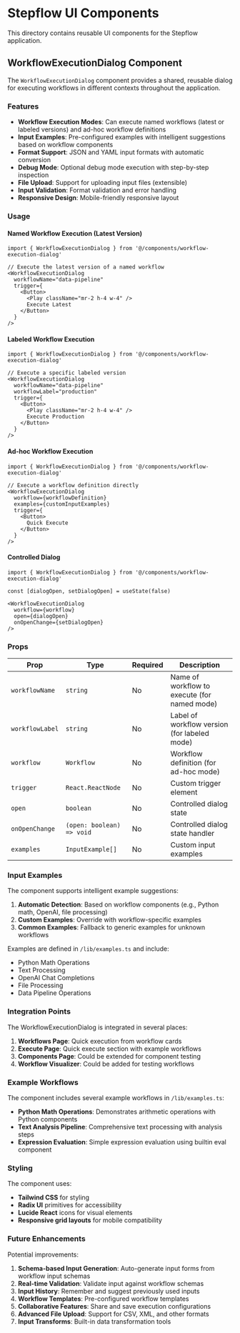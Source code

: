 # Stepflow UI Components

This directory contains reusable UI components for the Stepflow application.

## WorkflowExecutionDialog Component

The `WorkflowExecutionDialog` component provides a shared, reusable dialog for executing workflows in different contexts throughout the application.

### Features

- **Workflow Execution Modes**: Can execute named workflows (latest or labeled versions) and ad-hoc workflow definitions
- **Input Examples**: Pre-configured examples with intelligent suggestions based on workflow components
- **Format Support**: JSON and YAML input formats with automatic conversion
- **Debug Mode**: Optional debug mode execution with step-by-step inspection
- **File Upload**: Support for uploading input files (extensible)
- **Input Validation**: Format validation and error handling
- **Responsive Design**: Mobile-friendly responsive layout

### Usage

#### Named Workflow Execution (Latest Version)
```tsx
import { WorkflowExecutionDialog } from '@/components/workflow-execution-dialog'

// Execute the latest version of a named workflow
<WorkflowExecutionDialog
  workflowName="data-pipeline"
  trigger={
    <Button>
      <Play className="mr-2 h-4 w-4" />
      Execute Latest
    </Button>
  }
/>
```

#### Labeled Workflow Execution
```tsx
import { WorkflowExecutionDialog } from '@/components/workflow-execution-dialog'

// Execute a specific labeled version
<WorkflowExecutionDialog
  workflowName="data-pipeline"
  workflowLabel="production"
  trigger={
    <Button>
      <Play className="mr-2 h-4 w-4" />
      Execute Production
    </Button>
  }
/>
```

#### Ad-hoc Workflow Execution
```tsx
import { WorkflowExecutionDialog } from '@/components/workflow-execution-dialog'

// Execute a workflow definition directly
<WorkflowExecutionDialog
  workflow={workflowDefinition}
  examples={customInputExamples}
  trigger={
    <Button>
      Quick Execute
    </Button>
  }
/>
```

#### Controlled Dialog
```tsx
import { WorkflowExecutionDialog } from '@/components/workflow-execution-dialog'

const [dialogOpen, setDialogOpen] = useState(false)

<WorkflowExecutionDialog
  workflow={workflow}
  open={dialogOpen}
  onOpenChange={setDialogOpen}
/>
```

### Props

| Prop | Type | Required | Description |
|------|------|----------|-------------|
| `workflowName` | `string` | No | Name of workflow to execute (for named mode) |
| `workflowLabel` | `string` | No | Label of workflow version (for labeled mode) |
| `workflow` | `Workflow` | No | Workflow definition (for ad-hoc mode) |
| `trigger` | `React.ReactNode` | No | Custom trigger element |
| `open` | `boolean` | No | Controlled dialog state |
| `onOpenChange` | `(open: boolean) => void` | No | Controlled dialog state handler |
| `examples` | `InputExample[]` | No | Custom input examples |

### Input Examples

The component supports intelligent example suggestions:

1. **Automatic Detection**: Based on workflow components (e.g., Python math, OpenAI, file processing)
2. **Custom Examples**: Override with workflow-specific examples
3. **Common Examples**: Fallback to generic examples for unknown workflows

Examples are defined in `/lib/examples.ts` and include:
- Python Math Operations
- Text Processing
- OpenAI Chat Completions
- File Processing
- Data Pipeline Operations

### Integration Points

The WorkflowExecutionDialog is integrated in several places:

1. **Workflows Page**: Quick execution from workflow cards
2. **Execute Page**: Quick execute section with example workflows
3. **Components Page**: Could be extended for component testing
4. **Workflow Visualizer**: Could be added for testing workflows

### Example Workflows

The component includes several example workflows in `/lib/examples.ts`:

- **Python Math Operations**: Demonstrates arithmetic operations with Python components
- **Text Analysis Pipeline**: Comprehensive text processing with analysis steps
- **Expression Evaluation**: Simple expression evaluation using builtin eval component

### Styling

The component uses:
- **Tailwind CSS** for styling
- **Radix UI** primitives for accessibility
- **Lucide React** icons for visual elements
- **Responsive grid layouts** for mobile compatibility

### Future Enhancements

Potential improvements:

1. **Schema-based Input Generation**: Auto-generate input forms from workflow input schemas
2. **Real-time Validation**: Validate input against workflow schemas
3. **Input History**: Remember and suggest previously used inputs
4. **Workflow Templates**: Pre-configured workflow templates
5. **Collaborative Features**: Share and save execution configurations
6. **Advanced File Upload**: Support for CSV, XML, and other formats
7. **Input Transforms**: Built-in data transformation tools